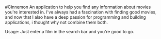 #Cinnemon
An application to help you find any information about movies you're interested in.
I've always had a fascination with finding good movies, and now that I also have a deep passion for programming and building applications, i thought why not combine them both.

Usage: Just enter a film in the search bar and you're good to go.
